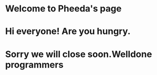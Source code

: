# Welcome to Pheeda's page 
# Hi everyone! Are you hungry.
# Sorry we will close soon.Welldone programmers
